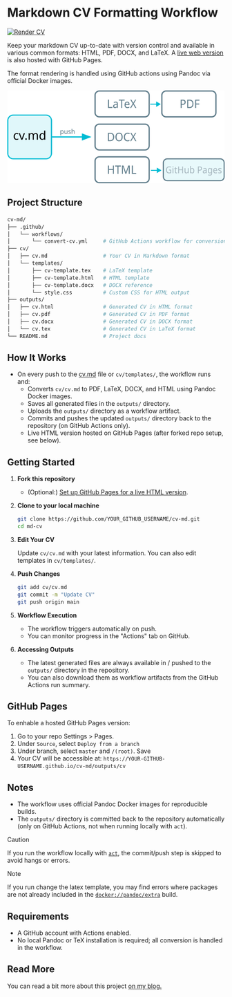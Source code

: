 # Markdown CV Formatting Workflow

[![Render CV](https://github.com/thrly/cv-md/actions/workflows/convert-cv.yml/badge.svg)](https://github.com/thrly/md-cv/actions/workflows/convert-cv.yml)

Keep your markdown CV up-to-date with version control and available in various common formats: HTML, PDF, DOCX, and LaTeX. A [live web version](https://thrly.github.io/cv-md/outputs/cv.html) is also hosted with GitHub Pages.

The format rendering is handled using GitHub actions using Pandoc via official Docker images.

![Diagram](img/cv-diagram.svg)

## Project Structure

```bash
cv-md/
├── .github/
│   └── workflows/
│       └── convert-cv.yml     # GitHub Actions workflow for conversion
├── cv/
│   ├── cv.md                  # Your CV in Markdown format
│   └── templates/
│       ├── cv-template.tex    # LaTeX template
│       ├── cv-template.html   # HTML template
│       ├── cv-template.docx   # DOCX reference
│       └── style.css          # Custom CSS for HTML output
├── outputs/
│   ├── cv.html                # Generated CV in HTML format
│   ├── cv.pdf                 # Generated CV in PDF format
│   ├── cv.docx                # Generated CV in DOCX format
│   └── cv.tex                 # Generated CV in LaTeX format
└── README.md                  # Project docs
```

## How It Works

- On every push to the [cv.md](/cv/cv.md) file or `cv/templates/`, the workflow runs and:
  - Converts `cv/cv.md` to PDF, LaTeX, DOCX, and HTML using Pandoc Docker images.
  - Saves all generated files in the `outputs/` directory.
  - Uploads the `outputs/` directory as a workflow artifact.
  - Commits and pushes the updated `outputs/` directory back to the repository (on GitHub Actions only).
  - Live HTML version hosted on GitHub Pages (after forked repo setup, see below).

## Getting Started

1. **Fork this repository**
   - (Optional:) [Set up GitHub Pages for a live HTML version](#github-pages).

2. **Clone to your local machine**

   ```bash
   git clone https://github.com/YOUR_GITHUB_USERNAME/cv-md.git
   cd md-cv
   ```

3. **Edit Your CV**

   Update `cv/cv.md` with your latest information. You can also edit templates in `cv/templates/`.

4. **Push Changes**

   ```bash
   git add cv/cv.md
   git commit -m "Update CV"
   git push origin main
   ```

5. **Workflow Execution**

   - The workflow triggers automatically on push.
   - You can monitor progress in the "Actions" tab on GitHub.

6. **Accessing Outputs**

   - The latest generated files are always available in / pushed to the `outputs/` directory in the repository.
   - You can also download them as workflow artifacts from the GitHub Actions run summary.

## GitHub Pages

To enhable a hosted GitHub Pages version:

1. Go to your repo Settings > Pages.
2. Under `Source`, select `Deploy from a branch`
3. Under branch, select `master` and `/(root)`. Save
4. Your CV will be accessible at: `https://YOUR-GITHUB-USERNAME.github.io/cv-md/outputs/cv`

## Notes

- The workflow uses official Pandoc Docker images for reproducible builds.
- The `outputs/` directory is committed back to the repository automatically (only on GitHub Actions, not when running locally with `act`).

> [!CAUTION]
> If you run the workflow locally with [`act`](https://github.com/nektos/act), the commit/push step is skipped to avoid hangs or errors.

> [!NOTE]
> If you run change the latex template, you may find errors where packages are not already included in the [`docker://pandoc/extra`](https://hub.docker.com/r/pandoc/extra) build.

## Requirements

- A GitHub account with Actions enabled.
- No local Pandoc or TeX installation is required; all conversion is handled in the workflow.

## Read More
You can read a bit more about this project [on my blog.](https://thrly.com/blog/cv-workflow/)